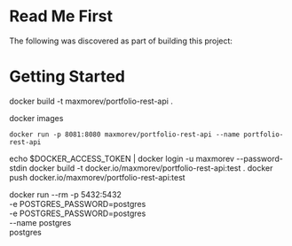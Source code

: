 # Read Me First
The following was discovered as part of building this project:

# Getting Started

docker build -t maxmorev/portfolio-rest-api .

docker images
````
docker run -p 8081:8080 maxmorev/portfolio-rest-api --name portfolio-rest-api
````

echo $DOCKER_ACCESS_TOKEN | docker login -u maxmorev --password-stdin
docker build -t docker.io/maxmorev/portfolio-rest-api:test .
docker push docker.io/maxmorev/portfolio-rest-api:test



docker run --rm -p 5432:5432 \
-e POSTGRES_PASSWORD=postgres \
-e POSTGRES_PASSWORD=postgres \
--name postgres \
postgres 
